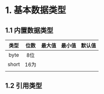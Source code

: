 # 1. 基本数据类型





## 1.1 内置数据类型



| 类型  | 位数 | 最大值 | 最小值 | 默认值 |
| :---: | :--: | :----: | :----: | :----: |
| byte  | 8位  |        |        |        |
| short | 16为 |        |        |        |
|       |      |        |        |        |

## 1.2 引用类型

